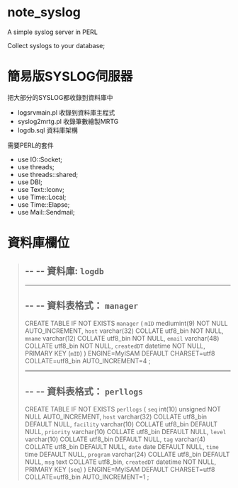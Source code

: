 # note_syslog
A simple syslog server in PERL

Collect syslogs to your database;

# 簡易版SYSLOG伺服器

把大部分的SYSLOG都收錄到資料庫中
- logsrvmain.pl 收錄到資料庫主程式
- syslog2mrtg.pl 收錄筆數繪製MRTG
- logdb.sql 資料庫架構

需要PERL的套件
- use IO::Socket;
- use threads;
- use threads::shared;
- use DBI;
- use Text::Iconv;
- use Time::Local;
- use Time::Elapse;
- use Mail::Sendmail;

# 資料庫欄位
> --
> -- 資料庫: `logdb`
> --
> 
> -- --------------------------------------------------------
> 
> --
> -- 資料表格式： `manager`
> --
> 
> CREATE TABLE IF NOT EXISTS `manager` (
>   `mID` mediumint(9) NOT NULL AUTO_INCREMENT,
>  `host` varchar(32) COLLATE utf8_bin NOT NULL,
>  `mname` varchar(12) COLLATE utf8_bin NOT NULL,
>  `email` varchar(48) COLLATE utf8_bin NOT NULL,
>  `createdDT` datetime NOT NULL,
>  PRIMARY KEY (`mID`)
> ) ENGINE=MyISAM  DEFAULT CHARSET=utf8 COLLATE=utf8_bin AUTO_INCREMENT=4 ;
>
> -- --------------------------------------------------------
> 
> --
> -- 資料表格式： `perllogs`
> --
>
> CREATE TABLE IF NOT EXISTS `perllogs` (
>   `seq` int(10) unsigned NOT NULL AUTO_INCREMENT,
>   `host` varchar(32) COLLATE utf8_bin DEFAULT NULL,
>   `facility` varchar(10) COLLATE utf8_bin DEFAULT NULL,
>   `priority` varchar(10) COLLATE utf8_bin DEFAULT NULL,
>   `level` varchar(10) COLLATE utf8_bin DEFAULT NULL,
>   `tag` varchar(4) COLLATE utf8_bin DEFAULT NULL,
>   `date` date DEFAULT NULL,
>   `time` time DEFAULT NULL,
>   `program` varchar(24) COLLATE utf8_bin DEFAULT NULL,
>   `msg` text COLLATE utf8_bin,
>   `createdDT` datetime NOT NULL,
>   PRIMARY KEY (`seq`)
> ) ENGINE=MyISAM  DEFAULT CHARSET=utf8 COLLATE=utf8_bin AUTO_INCREMENT=1 ;

